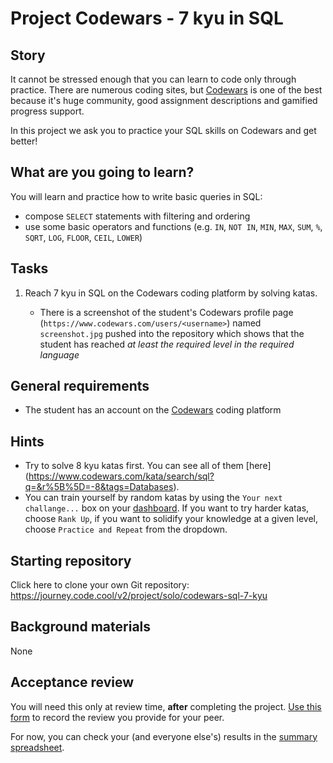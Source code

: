 # Project Codewars - 7 kyu in SQL

## Story

It cannot be stressed enough that you can learn to code only through practice.
There are numerous coding sites, but [Codewars](https://www.codewars.com) is one
of the best because it's huge community, good assignment descriptions and
gamified progress support.

In this project we ask you to practice your SQL skills on Codewars and
get better!

## What are you going to learn?

You will learn and practice how to write basic queries in SQL:
- compose `SELECT` statements with filtering and ordering
- use some basic operators and functions (e.g. `IN`, `NOT IN`, `MIN`,
  `MAX`, `SUM`, `%`, `SQRT`, `LOG`, `FLOOR`, `CEIL`, `LOWER`)

## Tasks


1. Reach 7 kyu in SQL on the Codewars coding platform by solving katas.

    - There is a screenshot of the student's Codewars profile page (`https://www.codewars.com/users/<username>`) named `screenshot.jpg` pushed into the repository which shows that the student has reached _at least the required level in the required language_


## General requirements


 - The student has an account on the [Codewars](https://www.codewars.com/) coding platform

## Hints

- Try to solve 8 kyu katas first. You can see all of them [here]
(https://www.codewars.com/kata/search/sql?q=&r%5B%5D=-8&tags=Databases).
- You can train yourself by random katas by using the `Your next challange...`
box on your [dashboard](https://www.codewars.com/dashboard). If you want to try
harder katas, choose `Rank Up`, if you want to solidify your knowledge at a given
level, choose `Practice and Repeat` from the dropdown.

## Starting repository

Click here to clone your own Git repository:
<https://journey.code.cool/v2/project/solo/codewars-sql-7-kyu>

## Background materials

None

## Acceptance review

You will need this only at review time, **after** completing the project.
[Use this form](https://forms.gle/5wJiZPJ4Uhwq6QAc9) to record the review you provide for your peer.

For now, you can check your (and everyone else's) results in the [summary spreadsheet](https://docs.google.com/spreadsheets/d/1otJkV-zl-Sfg3BWX1ZbFJ_e-GpLf5Jr6oSysZTfpfD4/edit#gid=31463349).
